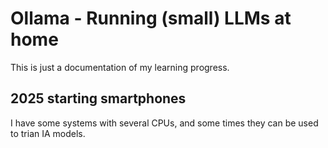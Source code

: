 # Ollama - Running (small) LLMs at home

This is just a documentation of my learning progress. 

## 2025 starting smartphones

I have some systems with several CPUs, and some times they can be used to trian IA models.

